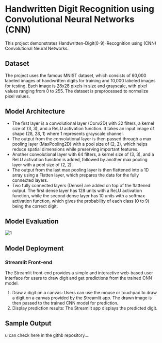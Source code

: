 # Handwritten Digit Recognition using Convolutional Neural Networks (CNN)
This project demonstrates Handwritten-Digit(0-9)-Recognition using (CNN) Convolutional Neural Networks.
## Dataset
The project uses the famous MNIST dataset, which consists of 60,000 labeled images of handwritten digits for training and 10,000 labeled images for testing. Each image is 28x28 pixels in size and grayscale, with pixel values ranging from 0 to 255. The dataset is preprocessed to normalize pixel values.
## Model Architecture
* The first layer is a convolutional layer (Conv2D) with 32 filters, a kernel size of (3, 3), and a ReLU activation function. It takes an input image of shape (28, 28, 1) where 1 represents grayscale channel.
* The output from the convolutional layer is then passed through a max pooling layer (MaxPooling2D) with a pool size of (2, 2), which helps reduce spatial dimensions while preserving important features.
* Another convolutional layer with 64 filters, a kernel size of (3, 3), and a ReLU activation function is added, followed by another max pooling layer with a pool size of (2, 2).
* The output from the last max pooling layer is then flattened into a 1D array using a Flatten layer, which prepares the data for the fully connected layers.
* Two fully connected layers (Dense) are added on top of the flattened output. The first dense layer has 128 units with a ReLU activation function, while the second dense layer has 10 units with a softmax activation function, which gives the probability of each class (0 to 9) being the correct digit.

## Model Evaluation
![1](https://github.com/Aravind1727/Handwritten-Digit-Recognition-main/tree/9529886aad2baa98d4a60f2e8188977e677c76f0/prediction)

## Model Deployment
### Streamlit Front-end
The Streamlit front-end provides a simple and interactive web-based user interface for users to draw digit and get predictions from the trained CNN model.

1. Draw a digit on a canvas: Users can use the mouse or touchpad to draw a digit on a canvas provided by the Streamlit app. The drawn image is then passed to the trained CNN model for prediction.
2. Display prediction results: The Streamlit app displays the predicted digit.

## Sample Output
u can check here in the githb repository....
